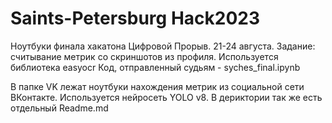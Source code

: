 # Saints-Petersburg Hack2023
Ноутбуки финала хакатона Цифровой Прорыв. 21-24 августа.
Задание: считывание метрик со скриншотов из профиля.
Используется библиотека easyocr
Код, отправленный судьям - syches_final.ipynb

В папке VK лежат ноутбуки нахождения метрик из социальной сети ВКонтакте. Используется нейросеть YOLO v8. В дериктории так же есть отдельный Readme.md
